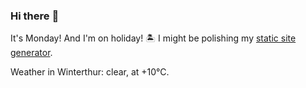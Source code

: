 ### Hi there :wave:

It's Monday! And I'm on holiday! :desert_island: I might be polishing my [static site generator](https://github.com/bewuethr/pandoc-bash-blog).

Weather in Winterthur: clear, at +10°C.
